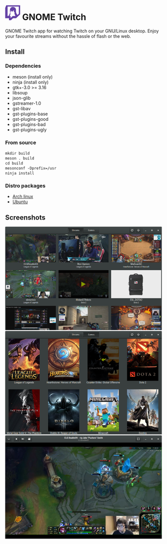 # ![](/data/icons/hicolor/48x48/apps/gnome-twitch.png) GNOME Twitch
GNOME Twitch app for watching Twitch on your GNU/Linux desktop. Enjoy your favourite streams without
the hassle of flash or the web.

## Install
### Dependencies
* meson (install only)
* ninja (install only)
* gtk+-3.0 >= 3.16
* libsoup
* json-glib
* gstreamer-1.0
* gst-libav
* gst-plugins-base
* gst-plugins-good
* gst-plugins-bad
* gst-plugins-ugly

### From source
```
mkdir build
meson . build
cd build
mesonconf -Dprefix=/usr
ninja install
```
### Distro packages
* [Arch linux](https://aur4.archlinux.org/packages/gnome-twitch-git/)
* [Ubuntu](http://www.getdeb.net/app/GNOME%20Twitch)

## Screenshots
![](/data/screenshots/scrot_streams.png?raw=true)
![](/data/screenshots/scrot_games.png?raw=true)
![](/data/screenshots/scrot_player.png?raw=true)
